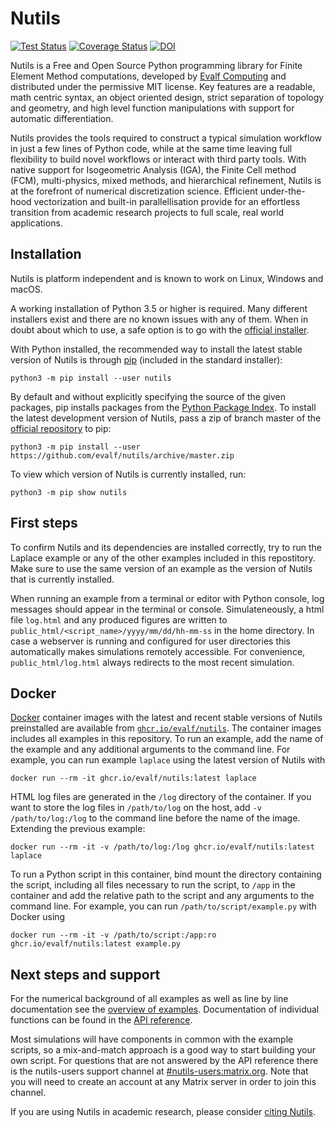 Nutils
======

[![Test Status](https://github.com/joostvanzwieten/nutils/workflows/test/badge.svg?branch=master)](https://github.com/evalf/nutils/actions?query=workflow%3Atest+branch%3Amaster)
[![Coverage Status](https://codecov.io/gh/evalf/nutils/branch/master/graph/badge.svg)](https://codecov.io/gh/evalf/nutils/branch/master)
[![DOI](https://zenodo.org/badge/DOI/10.5281/zenodo.822369.svg)](https://doi.org/10.5281/zenodo.822369)

Nutils is a Free and Open Source Python programming library for Finite Element
Method computations, developed by [Evalf Computing][1] and distributed under
the permissive MIT license. Key features are a readable, math centric syntax,
an object oriented design, strict separation of topology and geometry, and high
level function manipulations with support for automatic differentiation.

Nutils provides the tools required to construct a typical simulation workflow
in just a few lines of Python code, while at the same time leaving full
flexibility to build novel workflows or interact with third party tools. With
native support for Isogeometric Analysis (IGA), the Finite Cell method (FCM),
multi-physics, mixed methods, and hierarchical refinement, Nutils is at the
forefront of numerical discretization science. Efficient under-the-hood
vectorization and built-in parallellisation provide for an effortless
transition from academic research projects to full scale, real world
applications.


Installation
------------

Nutils is platform independent and is known to work on Linux, Windows and macOS.

A working installation of Python 3.5 or higher is required. Many different
installers exist and there are no known issues with any of them. When in doubt
about which to use, a safe option is to go with the [official installer][2].

With Python installed, the recommended way to install the latest stable version
of Nutils is through [pip][4] (included in the standard installer):

    python3 -m pip install --user nutils

By default and without explicitly specifying the source of the given packages,
pip installs packages from the [Python Package Index][5]. To install the latest
development version of Nutils, pass a zip of branch master of the [official
repository][3] to pip:

    python3 -m pip install --user https://github.com/evalf/nutils/archive/master.zip

To view which version of Nutils is currently installed, run:

    python3 -m pip show nutils


First steps
-----------

To confirm Nutils and its dependencies are installed correctly, try to run the
Laplace example or any of the other examples included in this repostitory. Make
sure to use the same version of an example as the version of Nutils that is
currently installed.

When running an example from a terminal or editor with Python console, log
messages should appear in the terminal or console. Simulateneously, a html file
`log.html` and any produced figures are written to
`public_html/<script_name>/yyyy/mm/dd/hh-mm-ss` in the home directory. In case a
webserver is running and configured for user directories this automatically
makes simulations remotely accessible. For convenience, `public_html/log.html`
always redirects to the most recent simulation.


Docker
------

[Docker][10] container images with the latest and recent stable versions of
Nutils preinstalled are available from [`ghcr.io/evalf/nutils`][11]. The
container images includes all examples in this repository. To run an example,
add the name of the example and any additional arguments to the command line.
For example, you can run example `laplace` using the latest version of Nutils
with

    docker run --rm -it ghcr.io/evalf/nutils:latest laplace

HTML log files are generated in the `/log` directory of the container. If
you want to store the log files in `/path/to/log` on the
host, add `-v /path/to/log:/log` to the command line before the
name of the image. Extending the previous example:

    docker run --rm -it -v /path/to/log:/log ghcr.io/evalf/nutils:latest laplace

To run a Python script in this container, bind mount the directory
containing the script, including all files necessary to run the script,
to `/app` in the container and add the relative path to the script and
any arguments to the command line. For example, you can run
`/path/to/script/example.py` with Docker using

    docker run --rm -it -v /path/to/script:/app:ro ghcr.io/evalf/nutils:latest example.py


Next steps and support
----------------------

For the numerical background of all examples as well as line by line
documentation see the [overview of examples][6]. Documentation of individual
functions can be found in the [API reference][7].

Most simulations will have components in common with the example scripts, so a
mix-and-match approach is a good way to start building your own script. For
questions that are not answered by the API reference there is the nutils-users
support channel at [#nutils-users:matrix.org][8]. Note that you will need to
create an account at any Matrix server in order to join this channel.

If you are using Nutils in academic research, please consider [citing
Nutils][9].


[1]: http://evalf.com/
[2]: https://www.python.org/downloads/
[3]: https://github.com/evalf/nutils
[4]: https://github.com/pypa/pip
[5]: https://pypi.org/project/nutils/
[6]: http://docs.nutils.org/en/latest/examples/
[7]: http://docs.nutils.org/en/latest/nutils/
[8]: https://matrix.to/#/#nutils-users:matrix.org
[9]: https://doi.org/10.5281/zenodo.822369
[10]: https://www.docker.com/
[11]: https://github.com/orgs/evalf/packages/container/package/nutils
[12]: https://raw.githubusercontent.com/evalf/nutils/master/examples/laplace.py
